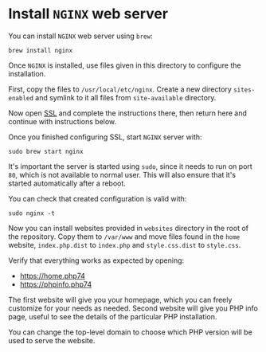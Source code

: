 # Install `NGINX` web server

You can install `NGINX` web server using `brew`:

```console
brew install nginx
```

Once `NGINX` is installed, use files given in this directory to configure the
installation.

First, copy the files to `/usr/local/etc/nginx`. Create a new directory
`sites-enabled` and symlink to it all files from `site-available` directory.

Now open [SSL](nginx/ssl) and complete the instructions there, then return here
and continue with instructions below.

Once you finished configuring SSL, start `NGINX` server with:

```console
sudo brew start nginx
```

It's important the server is started using `sudo`, since it needs to run on port
`80`, which is not available to normal user. This will also ensure that it's
started automatically after a reboot.

You can check that created configuration is valid with:

```console
sudo nginx -t
```

Now you can install websites provided in `websites` directory in the root of the
repository. Copy them to `/var/www` and move files found in the `home`
website, `index.php.dist` to `index.php` and `style.css.dist` to `style.css`.

Verify that everything works as expected by opening:

- https://home.php74
- https://phpinfo.php74

The first website will give you your homepage, which you can freely customize
for your needs as needed. Second website will give you PHP info page, useful to
see the details of the particular PHP installation.

You can change the top-level domain to choose which PHP version will be used to
serve the website.
